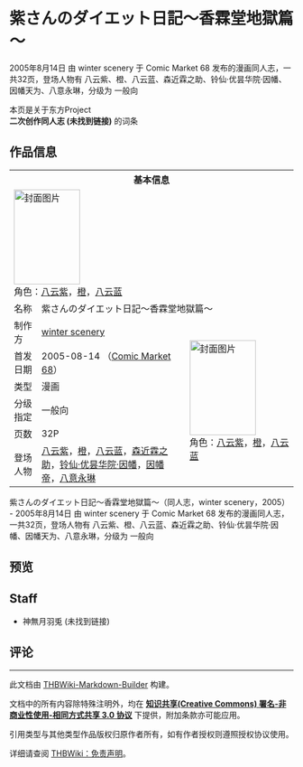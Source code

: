 # 紫さんのダイエット日記～香霖堂地獄篇～

<!-- source html: G:\repos\THBWiki-Markdown-Builder\THBWikiMarkdown\Temp\main\e\e6\ns0%3A%E7%B4%AB%E3%81%95%E3%82%93%E3%81%AE%E3%83%80%E3%82%A4%E3%82%A8%E3%83%83%E3%83%88%E6%97%A5%E8%A8%98%EF%BD%9E%E9%A6%99%E9%9C%96%E5%A0%82%E5%9C%B0%E7%8D%84%E7%AF%87%EF%BD%9E.html -->

2005年8月14日 由 winter scenery 于 Comic Market 68 发布的漫画同人志，一共32页，登场人物有 八云紫、橙、八云蓝、森近霖之助、铃仙·优昙华院·因幡、因幡天为、八意永琳，分级为 一般向

本页是关于东方Project  
 **二次创作同人志 (未找到链接)** 的词条

## 作品信息

<table><tbody><tr><th colspan="3">基本信息</th></tr><tr><td class="cover-artwork-mobile" colspan="2"><a href="./文件-紫さんのダイエット日記～香霖堂地獄篇～封面.jpg.md" class="image" title="封面图片"><img alt="封面图片" src="https://upload.thwiki.cc/thumb/9/91/%E7%B4%AB%E3%81%95%E3%82%93%E3%81%AE%E3%83%80%E3%82%A4%E3%82%A8%E3%83%83%E3%83%88%E6%97%A5%E8%A8%98%EF%BD%9E%E9%A6%99%E9%9C%96%E5%A0%82%E5%9C%B0%E7%8D%84%E7%AF%87%EF%BD%9E%E5%B0%81%E9%9D%A2.jpg/117px-%E7%B4%AB%E3%81%95%E3%82%93%E3%81%AE%E3%83%80%E3%82%A4%E3%82%A8%E3%83%83%E3%83%88%E6%97%A5%E8%A8%98%EF%BD%9E%E9%A6%99%E9%9C%96%E5%A0%82%E5%9C%B0%E7%8D%84%E7%AF%87%EF%BD%9E%E5%B0%81%E9%9D%A2.jpg" decoding="async" loading="lazy" width="117" height="168" srcset="https://upload.thwiki.cc/thumb/9/91/%E7%B4%AB%E3%81%95%E3%82%93%E3%81%AE%E3%83%80%E3%82%A4%E3%82%A8%E3%83%83%E3%83%88%E6%97%A5%E8%A8%98%EF%BD%9E%E9%A6%99%E9%9C%96%E5%A0%82%E5%9C%B0%E7%8D%84%E7%AF%87%EF%BD%9E%E5%B0%81%E9%9D%A2.jpg/176px-%E7%B4%AB%E3%81%95%E3%82%93%E3%81%AE%E3%83%80%E3%82%A4%E3%82%A8%E3%83%83%E3%83%88%E6%97%A5%E8%A8%98%EF%BD%9E%E9%A6%99%E9%9C%96%E5%A0%82%E5%9C%B0%E7%8D%84%E7%AF%87%EF%BD%9E%E5%B0%81%E9%9D%A2.jpg 1.5x, https://upload.thwiki.cc/thumb/9/91/%E7%B4%AB%E3%81%95%E3%82%93%E3%81%AE%E3%83%80%E3%82%A4%E3%82%A8%E3%83%83%E3%83%88%E6%97%A5%E8%A8%98%EF%BD%9E%E9%A6%99%E9%9C%96%E5%A0%82%E5%9C%B0%E7%8D%84%E7%AF%87%EF%BD%9E%E5%B0%81%E9%9D%A2.jpg/234px-%E7%B4%AB%E3%81%95%E3%82%93%E3%81%AE%E3%83%80%E3%82%A4%E3%82%A8%E3%83%83%E3%83%88%E6%97%A5%E8%A8%98%EF%BD%9E%E9%A6%99%E9%9C%96%E5%A0%82%E5%9C%B0%E7%8D%84%E7%AF%87%EF%BD%9E%E5%B0%81%E9%9D%A2.jpg 2x" data-file-width="268" data-file-height="384"></a><div class="cover-char">角色：<a href="./八云紫.md" title="八云紫">八云紫</a>，<a href="./橙.md" title="橙">橙</a>，<a href="./八云蓝.md" title="八云蓝">八云蓝</a></div></td>
</tr><tr><td class="label">名称</td><td colspan="2"> 紫さんのダイエット日記～香霖堂地獄篇～ </td></tr><tr><td class="label">制作方</td><td><a href="./winter_scenery.md" title="winter scenery">winter scenery</a></td><td class="cover-artwork" rowspan="6" style="min-width:168px;"><a href="./文件-紫さんのダイエット日記～香霖堂地獄篇～封面.jpg.md" class="image" title="封面图片"><img alt="封面图片" src="https://upload.thwiki.cc/thumb/9/91/%E7%B4%AB%E3%81%95%E3%82%93%E3%81%AE%E3%83%80%E3%82%A4%E3%82%A8%E3%83%83%E3%83%88%E6%97%A5%E8%A8%98%EF%BD%9E%E9%A6%99%E9%9C%96%E5%A0%82%E5%9C%B0%E7%8D%84%E7%AF%87%EF%BD%9E%E5%B0%81%E9%9D%A2.jpg/117px-%E7%B4%AB%E3%81%95%E3%82%93%E3%81%AE%E3%83%80%E3%82%A4%E3%82%A8%E3%83%83%E3%83%88%E6%97%A5%E8%A8%98%EF%BD%9E%E9%A6%99%E9%9C%96%E5%A0%82%E5%9C%B0%E7%8D%84%E7%AF%87%EF%BD%9E%E5%B0%81%E9%9D%A2.jpg" decoding="async" loading="lazy" width="117" height="168" srcset="https://upload.thwiki.cc/thumb/9/91/%E7%B4%AB%E3%81%95%E3%82%93%E3%81%AE%E3%83%80%E3%82%A4%E3%82%A8%E3%83%83%E3%83%88%E6%97%A5%E8%A8%98%EF%BD%9E%E9%A6%99%E9%9C%96%E5%A0%82%E5%9C%B0%E7%8D%84%E7%AF%87%EF%BD%9E%E5%B0%81%E9%9D%A2.jpg/176px-%E7%B4%AB%E3%81%95%E3%82%93%E3%81%AE%E3%83%80%E3%82%A4%E3%82%A8%E3%83%83%E3%83%88%E6%97%A5%E8%A8%98%EF%BD%9E%E9%A6%99%E9%9C%96%E5%A0%82%E5%9C%B0%E7%8D%84%E7%AF%87%EF%BD%9E%E5%B0%81%E9%9D%A2.jpg 1.5x, https://upload.thwiki.cc/thumb/9/91/%E7%B4%AB%E3%81%95%E3%82%93%E3%81%AE%E3%83%80%E3%82%A4%E3%82%A8%E3%83%83%E3%83%88%E6%97%A5%E8%A8%98%EF%BD%9E%E9%A6%99%E9%9C%96%E5%A0%82%E5%9C%B0%E7%8D%84%E7%AF%87%EF%BD%9E%E5%B0%81%E9%9D%A2.jpg/234px-%E7%B4%AB%E3%81%95%E3%82%93%E3%81%AE%E3%83%80%E3%82%A4%E3%82%A8%E3%83%83%E3%83%88%E6%97%A5%E8%A8%98%EF%BD%9E%E9%A6%99%E9%9C%96%E5%A0%82%E5%9C%B0%E7%8D%84%E7%AF%87%EF%BD%9E%E5%B0%81%E9%9D%A2.jpg 2x" data-file-width="268" data-file-height="384"></a><div class="cover-char">角色：<a href="./八云紫.md" title="八云紫">八云紫</a>，<a href="./橙.md" title="橙">橙</a>，<a href="./八云蓝.md" title="八云蓝">八云蓝</a></div></td>
</tr><tr><td class="label">首发日期</td><td>2005-08-14&#160;（<a href="/展会作品列表?e=Comic+Market%2368">Comic Market 68</a>）</td></tr><tr><td class="label">类型</td><td>漫画</td></tr><tr><td class="label">分级指定</td><td>一般向</td></tr><tr><td class="label">页数</td><td>32P</td></tr><tr><td class="label">登场人物</td><td><a href="./八云紫.md" title="八云紫">八云紫</a>，<a href="./橙.md" title="橙">橙</a>，<a href="./八云蓝.md" title="八云蓝">八云蓝</a>，<a href="./森近霖之助.md" title="森近霖之助">森近霖之助</a>，<a href="./铃仙·优昙华院·因幡.md" title="铃仙·优昙华院·因幡">铃仙·优昙华院·因幡</a>，<a href="./因幡帝.md" title="因幡帝">因幡帝</a>，<a href="./八意永琳.md" title="八意永琳">八意永琳</a></td></tr></tbody></table>

紫さんのダイエット日記～香霖堂地獄篇～（同人志，winter scenery，2005） - 2005年8月14日 由 winter scenery 于 Comic Market 68 发布的漫画同人志，一共32页，登场人物有 八云紫、橙、八云蓝、森近霖之助、铃仙·优昙华院·因幡、因幡天为、八意永琳，分级为 一般向

## 预览

## Staff
- 神無月羽兎 (未找到链接)


## 评论




---

此文档由 [THBWiki-Markdown-Builder](https://github.com/Delsin-Yu/THBWiki-Markdown-Builder) 构建。

文档中的所有内容除特殊注明外，均在 [**知识共享(Creative Commons) 署名-非商业性使用-相同方式共享 3.0 协议**](https://creativecommons.org/licenses/by-sa/3.0/deed.zh-hans) 下提供，附加条款亦可能应用。

引用类型与其他类型作品版权归原作者所有，如有作者授权则遵照授权协议使用。

详细请查阅 [THBWiki：免责声明](https://thbwiki.cc/THBWiki:%E5%85%8D%E8%B4%A3%E5%A3%B0%E6%98%8E)。

